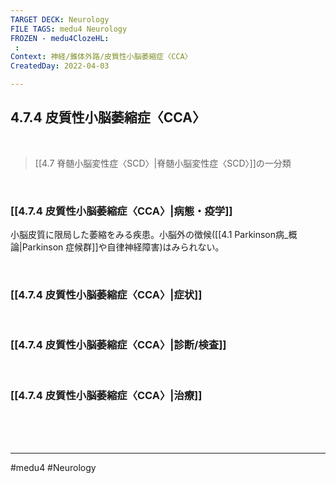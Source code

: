```yaml
---
TARGET DECK: Neurology
FILE TAGS: medu4 Neurology
FROZEN - medu4ClozeHL:
 : 
Context: 神経/錐体外路/皮質性小脳萎縮症〈CCA〉
CreatedDay: 2022-04-03

---
```


## 4.7.4 皮質性小脳萎縮症〈CCA〉

<br>

>[[4.7 脊髄小脳変性症〈SCD〉|脊髄小脳変性症〈SCD〉]]の一分類

<br>


### [[4.7.4 皮質性小脳萎縮症〈CCA〉|病態・疫学]]
小脳皮質に限局した萎縮をみる疾患。小脳外の徴候([[4.1 Parkinson病_概論|Parkinson 症候群]]や自律神経障害)はみられない。
 

<br>

### [[4.7.4 皮質性小脳萎縮症〈CCA〉|症状]]


<br>

### [[4.7.4 皮質性小脳萎縮症〈CCA〉|診断/検査]]


<br>

### [[4.7.4 皮質性小脳萎縮症〈CCA〉|治療]]


<br><br><br>

---
#medu4 #Neurology 